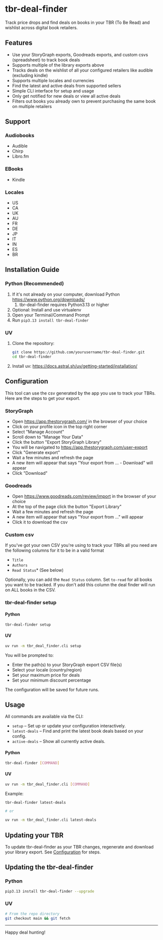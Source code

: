 # tbr-deal-finder

Track price drops and find deals on books in your TBR (To Be Read) and wishlist across digital book retailers.

## Features
- Use your StoryGraph exports, Goodreads exports, and custom csvs (spreadsheet) to track book deals
- Supports multiple of the library exports above
- Tracks deals on the wishlist of all your configured retailers like audible (excluding kindle)
- Supports multiple locales and currencies
- Find the latest and active deals from supported sellers
- Simple CLI interface for setup and usage
- Only get notified for new deals or view all active deals 
- Filters out books you already own to prevent purchasing the same book on multiple retailers

## Support

### Audiobooks
* Audible
* Chirp
* Libro.fm

### EBooks
* Kindle

### Locales
* US
* CA
* UK
* AU
* FR
* DE
* JP
* IT
* IN
* ES
* BR

## Installation Guide

### Python (Recommended)
1. If it's not already on your computer, download Python https://www.python.org/downloads/
   1. tbr-deal-finder requires Python3.13 or higher
2. Optional: Install and use virtualenv
3. Open your Terminal/Command Prompt
4. Run `pip3.13 install tbr-deal-finder`

### UV
1. Clone the repository:
   ```sh
   git clone https://github.com/yourusername/tbr-deal-finder.git
   cd tbr-deal-finder
   ```
2. Install uv:
   https://docs.astral.sh/uv/getting-started/installation/

## Configuration
This tool can use the csv generated by the app you use to track your TBRs.
Here are the steps to get your export.

### StoryGraph
* Open https://app.thestorygraph.com/ in the browser of your choice
* Click on your profile icon in the top right corner
* Select "Manage Account"
* Scroll down to "Manage Your Data"
* Click the button "Export StoryGraph Library"
* You will be navigated to https://app.thestorygraph.com/user-export
* Click "Generate export"
* Wait a few minutes and refresh the page
* A new item will appear that says "Your export from ... - Download" will appear
* Click "Download"

### Goodreads
* Open https://www.goodreads.com/review/import in the browser of your choice
* At the top of the page click the button "Export Library"
* Wait a few minutes and refresh the page
* A new item will appear that says "Your export from ..." will appear
* Click it to download the csv

### Custom csv
If you've got your own CSV you're using to track your TBRs all you need are the following columns for it to be in a valid format
* `Title`
* `Authors`
* `Read Status`* (See below)
 
Optionally, you can add the `Read Status` column. Set `to-read` for all books you want to be tracked.
If you don't add this column the deal finder will run on ALL books in the CSV.

### tbr-deal-finder setup

#### Python
```sh
tbr-deal-finder setup
```

#### UV
```sh
uv run -m tbr_deal_finder.cli setup
```

You will be prompted to:
- Enter the path(s) to your StoryGraph export CSV file(s)
- Select your locale (country/region)
- Set your maximum price for deals
- Set your minimum discount percentage

The configuration will be saved for future runs.

## Usage
All commands are available via the CLI:

- `setup`         – Set up or update your configuration interactively.
- `latest-deals`  – Find and print the latest book deals based on your config.
- `active-deals`  – Show all currently active deals.

#### Python
```sh
tbr-deal-finder [COMMAND]
```

#### UV
```sh
uv run -m tbr_deal_finder.cli [COMMAND]
```

Example:
```sh
tbr-deal-finder latest-deals

# or

uv run -m tbr_deal_finder.cli latest-deals
```

## Updating your TBR
To update tbr-deal-finder as your TBR changes, regenerate and download your library export.
See [Configuration](#Configuration) for steps.


## Updating the tbr-deal-finder

### Python
```sh
pip3.13 install tbr-deal-finder --upgrade
```

### UV
```sh
# From the repo directory
git checkout main && git fetch
```


---

Happy deal hunting!
